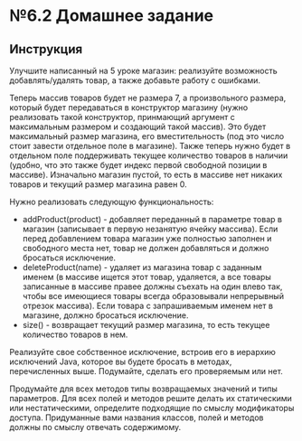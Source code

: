 # №6.2 Домашнее задание

## Инструкция
Улучшите написанный на 5 уроке магазин: реализуйте возможность добавлять/удалять товар, а также добавьте работу с ошибками.

Теперь массив товаров будет не размера 7, а произвольного размера, который будет передаваться в конструктор магазину (нужно реализовать такой конструктор, принмающий аргумент с максимальным размером и создающий такой массив). Это будет максимальный размер магазина, его вместительность (под это число стоит завести отдельное поле в магазине). Также теперь нужно будет в отдельном поле поддерживать текущее количество товаров в наличии (удобно, что это также будет индекс первой свободной позиции в массиве). Изначально магазин пустой, то есть в массиве нет никаких товаров и текущий размер магазина равен 0.

Нужно реализовать следующую функциональность:
- addProduct(product) - добавляет переданный в параметре товар в магазин (записывает в первую незанятую ячейку массива). Если перед добавлением товара магазин уже полностью заполнен и свободного места нет, товар не должен добавляться и должно бросаться исключение.
- deleteProduct(name) - удаляет из магазина товар с заданным именем (в массиве ищется этот товар, удаляется, а все товары записанные в массиве правее должны съехать на один влево так, чтобы все имеющиеся товары всегда образовывали непрерывный отрезок массива). Если товара с запрашиваемым именем нет в магазине, должно бросаться исключение.
- size() - возвращает текущий размер магазина, то есть текущее количество товаров в нем.

Реализуйте свое собственное исключение, встроив его в иерархию исключений Java, которое вы будете бросать в методах, перечисленных выше. Подумайте, сделать его проверяемым или нет.

Продумайте для всех методов типы возвращаемых значений и типы параметров. Для всех полей и методов решите делать их статическими или нестатическими, определите подходящие по смыслу модификаторы доступа. Придуманные вами названия классов, полей и методов должны по смыслу отвечать содержимому.
